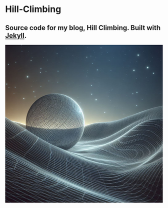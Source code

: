 # Hill-Climbing

Source code for my blog, Hill Climbing. Built with [Jekyll](https://jekyllrb.com/).
---
![Logo image.](Logo.jpg)
